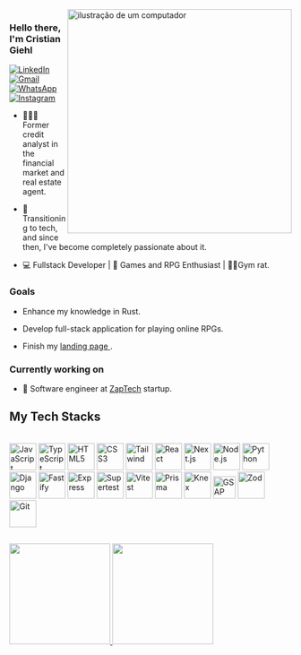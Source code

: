 <img src="https://raw.githubusercontent.com/MicaelliMedeiros/micaellimedeiros/master/image/computer-illustration.png" alt="ilustração de um computador" min-width="400px" max-width="400px" width="400px" align="right">

<h3>Hello there, I'm Cristian Giehl</h3>

<div>
  <a href="https://www.linkedin.com/in/cristian-giehl-5b3539b4/" title="LinkedIn" target="_blank">
    <img src="https://img.shields.io/badge/LinkedIn-0077B5?style=for-the-badge&logo=linkedin&logoColor=white&link=https://www.linkedin.com/in/cristian-giehl-5b3539b4/" alt="LinkedIn" />
  </a>  
  
  <a href="mailto:cristiangiehl@gmail.com" title="Gmail">
    <img src="https://img.shields.io/badge/Gmail-D14836?style=for-the-badge&logo=gmail&logoColor=white&link=mailto:cristiangiehl@gmail.com" alt="Gmail"/>
  </a>
  
  <a href="https://wa.me/5547991115903" title="WhatsApp" target="_blank">
    <img src="https://img.shields.io/badge/WhatsApp-25D366?style=for-the-badge&logo=whatsapp&logoColor=white&link=https://wa.me/5547991115903" alt="WhatsApp" />
  </a>
  
  <a href="https://www.instagram.com/cristian.giehl/" title="Instagram" target="_blank">
    <img src="https://img.shields.io/badge/Instagram-E4405F?style=for-the-badge&logo=instagram&logoColor=white&link=https://www.instagram.com/cristian.giehl/" alt="Instagram" />
  </a>
</div>

<ul>
  <li>
    <p align="left"> 
      👨🏻‍💼 Former credit analyst in the financial market and real estate agent.
    </p>
  </li>
  <li>
    <p align="left"> 
      🤖 Transitioning to tech, and since then, I've become completely passionate about it.
    </p>
  </li>
    <li>
    <p align="left"> 
      💻 Fullstack Developer | 🎲 Games and RPG Enthusiast | 🏋🏻Gym rat.
    </p>
  </li>  
</ul>

<h3>Goals</h3>
<ul>
  <li>
    <p>
      Enhance my knowledge in Rust.
    </p>
  </li>
  
  <li>
    <p>
      Develop full-stack application for playing online RPGs. 
    </p>
  </li>
    <li>
    <p>
      Finish my <a href="https://cristiangiehl.com.br/" title="zaptech website link" target="_blank">landing page </a>. 
    </p>
  </li>
</ul>

<div>
  <h3>Currently working on</h3>
  <ul>
    <li>
      <p>
        🌱 Software engineer at <a href="https://www.zaptech.io/" title="zaptech website link" target="_blank">ZapTech</a>  startup.
      </p>
    </li>
  </ul>
</div>



## My Tech Stacks
<br>
<div>
  <img src="https://img.icons8.com/?size=48&id=108784&format=png&color=000000" alt="JavaScript" width="48"/>
  <img src="https://img.icons8.com/color/48/000000/typescript.png" alt="TypeScript" width="48"/>
  <img src="https://img.icons8.com/color/48/000000/html-5.png" alt="HTML5" width="48"/>
  <img src="https://img.icons8.com/color/48/000000/css3.png" alt="CSS3" width="48"/>
  <img src="https://img.icons8.com/?size=48&id=x7XMNGh2vdqA&format=png&color=000000" alt="Tailwind" width="48"/>
  <img src="https://img.icons8.com/?size=48&id=NfbyHexzVEDk&format=png&color=000000" alt="React" width="48"/>
  <img src="https://img.icons8.com/color/48/ffffff/nextjs.png" alt="Next.js" width="48" />
  
  <img src="https://img.icons8.com/color/48/000000/nodejs.png" alt="Node.js" width="48"/>
  
  <img src="https://img.icons8.com/color/48/000000/python.png" alt="Python" width="48"/>
  <img src="https://img.icons8.com/color/48/000000/django.png" alt="Django" width="48"/>
  
  <img src="https://cdn.jsdelivr.net/gh/devicons/devicon@latest/icons/fastify/fastify-original.svg" alt="Fastify" width="48"/>
  <img src="https://img.icons8.com/color/50/000000/express-js.png" alt="Express" width="48"/>
  
  <img src="https://img.icons8.com/color/50/000000/test-tube.png" alt="Supertest" width="48"/>
  <img src="https://vitest.dev/logo-shadow.svg" alt="Vitest" width="48"/>
  
  <img src="https://img.icons8.com/?size=48&id=zJh5Gyrd6ZKu&format=png&color=000000" alt="Prisma" width="48"/>
  <img src="https://icon.icepanel.io/Technology/svg/Knex.js.svg" alt="Knex" width="48"/>
  
  <img src="https://cdn.worldvectorlogo.com/logos/gsap-greensock.svg" alt="GSAP" width="40"/>
  <img src="https://zod.dev/logo.svg" alt="Zod" width="48"/>
  
  <img src="https://img.icons8.com/color/48/000000/git.png" alt="Git" width="48"/>
</div>

##

<div style="display: flex; align-items: center;">
  <a href="https://github.com/cristiangiehl1">
  <img height="180em" src="https://github-readme-stats.vercel.app/api/top-langs/?username=cristiangiehl1&layout=compact&langs_count=7&theme=dracula"/>
<img height="180em" src="https://github-readme-stats.vercel.app/api?username=cristiangiehl1&show_icons=true&theme=dracula&include_all_commits=true&count_private=true"/>
</div>
